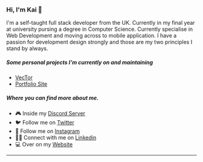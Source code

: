 
### Hi, I'm Kai 👋

I'm a self-taught full stack developer from the UK. Currently in my final year at university pursing a degree in Computer Science. Currently specialise in Web Development and moving across to mobile application. I have a passion for development design strongly and those are my two principles I stand by always. 

##### Some personal projects I'm currently on and maintaining
- [VecTor](https://github.com/kaicoleridge/vector) 
- [Portfolio Site](https://coleridge.dev)

##### Where you can find more about me.
* 🎮 Inside my [Discord Server](https://discord.gg/B6ERp7ehDD)
* 🐦 Follow me on [Twitter](https://twitter.com/kaicoleridge)
* 📸 Follow me on [Instagram](https://instagram.com/kaicoleridge)
* 🧑‍💼 Connect with me on [Linkedin](https://www.linkedin.com/in/kaicoleridge/)
* 💻 Over on my [Website](https://coleridge.dev)

<hr>


